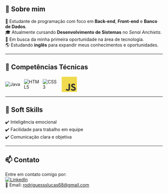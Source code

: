 ## 👋 Sobre mim

🎯 Estudante de programação com foco em **Back-end**, **Front-end** e **Banco de Dados**.  
🎓 Atualmente cursando **Desenvolvimento de Sistemas** no *Senai Anchieta*.  
💼 Em busca da minha primeira oportunidade na área de tecnologia.  
🌎 Estudando **inglês** para expandir meus conhecimentos e oportunidades.

---

## 🚀 Competências Técnicas

<div style="display: flex; gap: 10px; align-items: center;">
  <img src="https://logo.svgcdn.com/l/java.png" width="50px" title="Java"/>
  <img src="https://cdn-icons-png.flaticon.com/512/5968/5968267.png" width="50px" title="HTML5"/>
  <img src="https://cdn-icons-png.flaticon.com/512/5968/5968242.png" width="50px" title="CSS3"/>
  <img src="https://raw.githubusercontent.com/devicons/devicon/master/icons/javascript/javascript-original.svg" width="50px" title="JavaScript"/>
</div>

---

## 🧠 Soft Skills

✔️ Inteligência emocional  
✔️ Facilidade para trabalho em equipe  
✔️ Comunicação clara e objetiva  

---

## 📫 Contato

Entre em contato comigo por:  
[![LinkedIn](https://img.shields.io/badge/LinkedIn-blue?style=for-the-badge&logo=linkedin)](https://www.linkedin.com/)  
📧 Email: rodriguessslucas68@gmail.com

